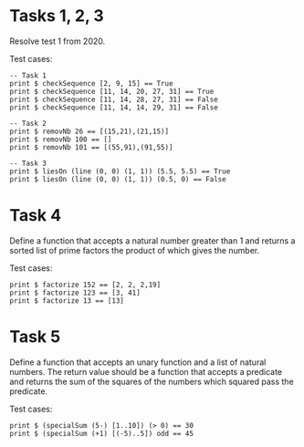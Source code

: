 # Tasks 1, 2, 3

Resolve test 1 from 2020.

Test cases:

    -- Task 1
    print $ checkSequence [2, 9, 15] == True
    print $ checkSequence [11, 14, 20, 27, 31] == True
    print $ checkSequence [11, 14, 28, 27, 31] == False
    print $ checkSequence [11, 14, 14, 29, 31] == False

    -- Task 2
    print $ removNb 26 == [(15,21),(21,15)]
    print $ removNb 100 == []
    print $ removNb 101 == [(55,91),(91,55)]

    -- Task 3
    print $ liesOn (line (0, 0) (1, 1)) (5.5, 5.5) == True
    print $ liesOn (line (0, 0) (1, 1)) (0.5, 0) == False

# Task 4

Define a function that accepts a natural number greater than 1 and returns a sorted list of prime factors the product of which gives the number.

Test cases:

    print $ factorize 152 == [2, 2, 2,19]
    print $ factorize 123 == [3, 41]
    print $ factorize 13 == [13]

# Task 5

Define a function that accepts an unary function and a list of natural numbers. The return value should be a function that accepts a predicate and returns the sum of the squares of the numbers which squared pass the predicate.

Test cases:

    print $ (specialSum (5-) [1..10]) (> 0) == 30
    print $ (specialSum (+1) [(-5)..5]) odd == 45